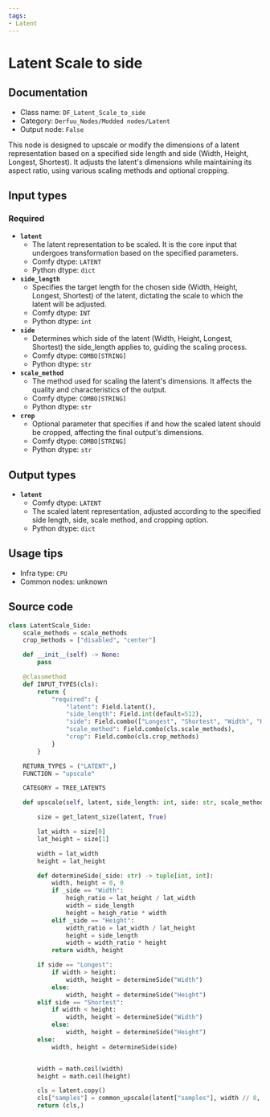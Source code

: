 ```yaml
---
tags:
- Latent
---
```


# Latent Scale to side
## Documentation
- Class name: `DF_Latent_Scale_to_side`
- Category: `Derfuu_Nodes/Modded nodes/Latent`
- Output node: `False`

This node is designed to upscale or modify the dimensions of a latent representation based on a specified side length and side (Width, Height, Longest, Shortest). It adjusts the latent's dimensions while maintaining its aspect ratio, using various scaling methods and optional cropping.
## Input types
### Required
- **`latent`**
    - The latent representation to be scaled. It is the core input that undergoes transformation based on the specified parameters.
    - Comfy dtype: `LATENT`
    - Python dtype: `dict`
- **`side_length`**
    - Specifies the target length for the chosen side (Width, Height, Longest, Shortest) of the latent, dictating the scale to which the latent will be adjusted.
    - Comfy dtype: `INT`
    - Python dtype: `int`
- **`side`**
    - Determines which side of the latent (Width, Height, Longest, Shortest) the side_length applies to, guiding the scaling process.
    - Comfy dtype: `COMBO[STRING]`
    - Python dtype: `str`
- **`scale_method`**
    - The method used for scaling the latent's dimensions. It affects the quality and characteristics of the output.
    - Comfy dtype: `COMBO[STRING]`
    - Python dtype: `str`
- **`crop`**
    - Optional parameter that specifies if and how the scaled latent should be cropped, affecting the final output's dimensions.
    - Comfy dtype: `COMBO[STRING]`
    - Python dtype: `str`
## Output types
- **`latent`**
    - Comfy dtype: `LATENT`
    - The scaled latent representation, adjusted according to the specified side length, side, scale method, and cropping option.
    - Python dtype: `dict`
## Usage tips
- Infra type: `CPU`
- Common nodes: unknown


## Source code
```python
class LatentScale_Side:
    scale_methods = scale_methods
    crop_methods = ["disabled", "center"]

    def __init__(self) -> None:
        pass

    @classmethod
    def INPUT_TYPES(cls):
        return {
            "required": {
                "latent": Field.latent(),
                "side_length": Field.int(default=512),
                "side": Field.combo(["Longest", "Shortest", "Width", "Height"]),
                "scale_method": Field.combo(cls.scale_methods),
                "crop": Field.combo(cls.crop_methods)
            }
        }

    RETURN_TYPES = ("LATENT",)
    FUNCTION = "upscale"

    CATEGORY = TREE_LATENTS

    def upscale(self, latent, side_length: int, side: str, scale_method, crop):

        size = get_latent_size(latent, True)

        lat_width = size[0]
        lat_height = size[1]

        width = lat_width
        height = lat_height

        def determineSide(_side: str) -> tuple[int, int]:
            width, height = 0, 0
            if _side == "Width":
                heigh_ratio = lat_height / lat_width
                width = side_length
                height = heigh_ratio * width
            elif _side == "Height":
                width_ratio = lat_width / lat_height
                height = side_length
                width = width_ratio * height
            return width, height

        if side == "Longest":
            if width > height:
                width, height = determineSide("Width")
            else:
                width, height = determineSide("Height")
        elif side == "Shortest":
            if width < height:
                width, height = determineSide("Width")
            else:
                width, height = determineSide("Height")
        else:
            width, height = determineSide(side)


        width = math.ceil(width)
        height = math.ceil(height)

        cls = latent.copy()
        cls["samples"] = common_upscale(latent["samples"], width // 8, height // 8, scale_method, crop)
        return (cls,)

```

